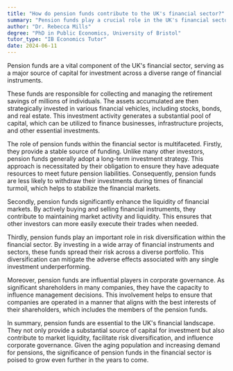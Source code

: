```yaml
---
title: "How do pension funds contribute to the UK's financial sector?"
summary: "Pension funds play a crucial role in the UK's financial sector by supplying substantial capital for investments across diverse financial instruments."
author: "Dr. Rebecca Mills"
degree: "PhD in Public Economics, University of Bristol"
tutor_type: "IB Economics Tutor"
date: 2024-06-11
---
```


Pension funds are a vital component of the UK's financial sector, serving as a major source of capital for investment across a diverse range of financial instruments.

These funds are responsible for collecting and managing the retirement savings of millions of individuals. The assets accumulated are then strategically invested in various financial vehicles, including stocks, bonds, and real estate. This investment activity generates a substantial pool of capital, which can be utilized to finance businesses, infrastructure projects, and other essential investments.

The role of pension funds within the financial sector is multifaceted. Firstly, they provide a stable source of funding. Unlike many other investors, pension funds generally adopt a long-term investment strategy. This approach is necessitated by their obligation to ensure they have adequate resources to meet future pension liabilities. Consequently, pension funds are less likely to withdraw their investments during times of financial turmoil, which helps to stabilize the financial markets.

Secondly, pension funds significantly enhance the liquidity of financial markets. By actively buying and selling financial instruments, they contribute to maintaining market activity and liquidity. This ensures that other investors can more easily execute their trades when needed.

Thirdly, pension funds play an important role in risk diversification within the financial sector. By investing in a wide array of financial instruments and sectors, these funds spread their risk across a diverse portfolio. This diversification can mitigate the adverse effects associated with any single investment underperforming.

Moreover, pension funds are influential players in corporate governance. As significant shareholders in many companies, they have the capacity to influence management decisions. This involvement helps to ensure that companies are operated in a manner that aligns with the best interests of their shareholders, which includes the members of the pension funds.

In summary, pension funds are essential to the UK's financial landscape. They not only provide a substantial source of capital for investment but also contribute to market liquidity, facilitate risk diversification, and influence corporate governance. Given the aging population and increasing demand for pensions, the significance of pension funds in the financial sector is poised to grow even further in the years to come.
    